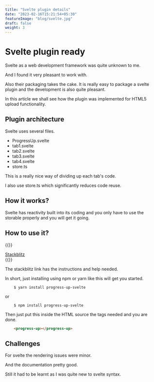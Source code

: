 ```yaml
---
title: "Svelte plugin details"
date: "2023-02-16T15:21:54+05:30"
featureImage: "blog/svelte.jpg"
draft: false
weight: 3
---
```


# Svelte plugin ready

Svelte as a web development framework was quite unknown to me.

And I found it very pleasant to work with.

Also their packaging takes the cake. It is really easy to package a
svelte plugin and the development is also quite pleasant.

In this article we shall see how the plugin was implemented for HTML5
upload functionality.

## Plugin architecture

Svelte uses several files.

- ProgressUp.svelte
- tab1.svelte
- tab2.svelte
- tab3.svelte
- tab4.svelte
- store.ts

This is a really nice way of dividing up each tab's code.

I also use store.ts which significantly reduces code reuse.


## How it works?

Svelte has reactivity built into its coding and you only have to use
the storable properly and you will get it going.



## How to use it?

{{<rawhtml>}}
<div class="flex justify-center">
<a href="https://stackblitz.com/edit/vitejs-vite-vu9dag" class="bg-blue-600 rounded shadow-md text-black px-4 py-3 no-underline">Stackblitz </a>
</div>
{{</rawhtml>}}


The stackblitz link has the instructions and help needed.

In short, just installing using npm or yarn like this will get you
started.

```shell
	$ yarn install progress-up-svelte
```

or

```shell
	$ npm install progress-up-svelte
```

Then just put this inside the HTML source the tags needed and you are
done.

```html
	<progress-up></progress-up>
```


## Challenges

For svelte the rendering issues were minor.

And the documentation pretty good.

Still it had to be learnt as I was quite new to svelte syntax.


